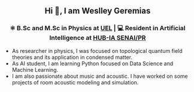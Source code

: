 ## <p align="center"> Hi 👋, I am Weslley Geremias 

### <p align="center"> ⚛️ B.Sc and M.Sc in Physics at [UEL](https://portal.uel.br/home/) | 💻 Resident in Artificial Intelligence at [HUB-IA SENAI/PR](https://www.senaipr.org.br/tecnologiaeinovacao/nossarede/hubia/)
  
- As researcher in physics, I was focused on topological quantum field theories and its application in condensed matter.
- As AI student, I am learning Python focused on Data Science and Machine Learning.
- I am also passionate about music and acoustic. I have worked on some projects of room acoustic modeling and simulation.
<!--
**weslleygere/weslleygere** is a ✨ _special_ ✨ repository because its `README.md` (this file) appears on your GitHub profile.

Here are some ideas to get you started:

- 🔭 I’m currently working on ...
- 🌱 I’m currently learning ...
- 👯 I’m looking to collaborate on ...
- 🤔 I’m looking for help with ...
- 💬 Ask me about ...
- 📫 How to reach me: ...
- 😄 Pronouns: ...
- ⚡ Fun fact: ...
-->
